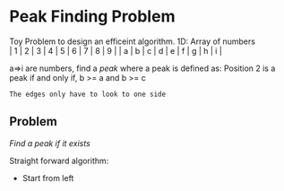Peak Finding Problem
====================
Toy Problem to design an efficeint algorithm. 1D: Array of numbers  
| 1 | 2 | 3 | 4 | 5 | 6 | 7 | 8 | 9 | 
| a | b | c | d | e | f | g | h | i |

a=>i are numbers, find a *peak* where a peak is defined as:
Position 2 is a peak if and only if, b >= a and b >= c

```
The edges only have to look to one side
```

Problem
-------
*Find a peak if it exists* 

Straight forward algorithm:
* Start from left

